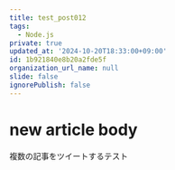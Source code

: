 ```yaml
---
title: test_post012
tags:
  - Node.js
private: true
updated_at: '2024-10-20T18:33:00+09:00'
id: 1b921840e8b20a2fde5f
organization_url_name: null
slide: false
ignorePublish: false
---
```

# new article body
複数の記事をツイートするテスト
